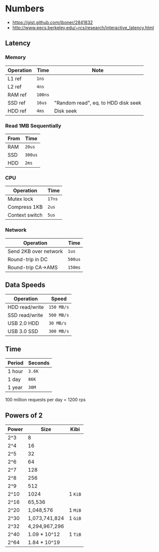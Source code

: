 # Numbers

- https://gist.github.com/jboner/2841832
- http://www.eecs.berkeley.edu/~rcs/research/interactive_latency.html

## Latency

### Memory

Operation  | Time    | Note
-----------|---------|----------------
L1 ref     | `1ns`   |
L2 ref     | `4ns`   |
RAM ref    | `100ns` |
SSD ref    | `16us`  | "Random read", eq. to HDD disk seek
HDD ref    | `4ms`   | Disk seek

### Read 1MB Sequentially

From | Time
-----|--------
RAM  | `20us`
SSD  | `300us`
HDD  | `2ms`

### CPU

Operation      | Time
---------------|-------
Mutex lock     | `17ns`
Compress 1KB   | `2us`
Context switch | `5us`

### Network

Operation             | Time
----------------------|--------
Send 2KB over network | `1us`
Round-trip in DC      | `500us`
Round-trip CA->AMS    | `150ms`

## Data Speeds

Operation      | Speed
---------------|------
HDD read/write | `150 MB/s`
SSD read/write | `500 MB/s`
USB 2.0 HDD    | `30 MB/s`
USB 3.0 SSD    | `300 MB/s`

## Time

Period | Seconds
-------|--------
1 hour | `3.6K`
1 day  | `86K`
1 year | `30M`

100 million requests per day = 1200 rps

## Powers of 2

Power | Size          | Kibi
------|---------------|------
2^3   | 8             |
2^4   | 16            |
2^5   | 32            |
2^6   | 64            |
2^7   | 128           |
2^8   | 256           |
2^9   | 512           |
2^10  | 1024          | 1 `KiB`
2^16  | 65,536        |
2^20  | 1,048,576     | 1 `MiB`
2^30  | 1,073,741,824 | 1 `GiB`
2^32  | 4,294,967,296 |
2^40  | 1.09 * 10^12  | 1 `TiB`
2^64  | 1.84 * 10^19  |

